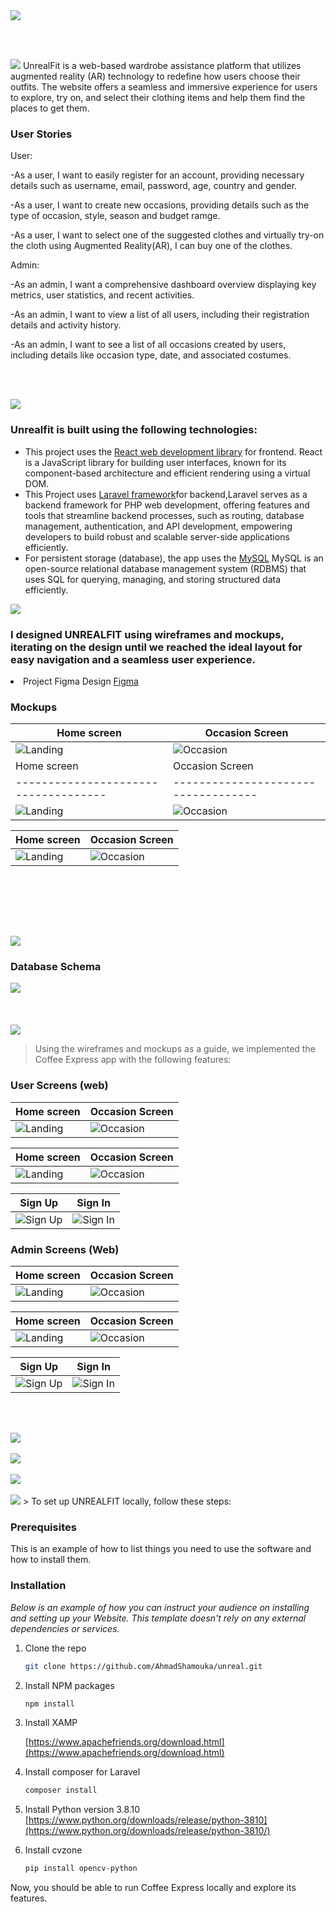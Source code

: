 <img src="./Readme/title1.svg"/>

<br><br>

<!-- project philosophy -->
<img src="./Readme/title2.svg"/>
UnrealFit is a web-based wardrobe assistance platform that utilizes augmented reality (AR) technology to redefine how users choose their outfits. The website offers a seamless and immersive experience for users to explore, try on, and select their clothing items and help them find the places to get them.

### User Stories

User:

-As a user, I want to easily register for an account, providing necessary details such as username, email, password, age, country and gender.

-As a user, I want to create new occasions, providing details such as the type of occasion, style, season and budget ramge.

-As a user, I want to select one of the suggested clothes and virtually try-on the cloth using Augmented Reality(AR), I can buy one of the clothes.

Admin:

-As an admin, I want a comprehensive dashboard overview displaying key metrics, user statistics, and recent activities.

-As an admin, I want to view a list of all users, including their registration details and activity history.

-As an admin, I want to see a list of all occasions created by users, including details like occasion type, date, and associated costumes.

<br><br>

<!-- Prototyping -->
<img src="./Readme/title3.svg"/>

### Unrealfit is built using the following technologies:

- This project uses the [React web development library](https://react.dev/) for frontend. React is a JavaScript library for building user interfaces, known for its component-based architecture and efficient rendering using a virtual DOM.
- This Project uses [Laravel framework](https://laravel.com/)for backend,Laravel serves as a backend framework for PHP web development, offering features and tools that streamline backend processes, such as routing, database management, authentication, and API development, empowering developers to build robust and scalable server-side applications efficiently.
- For persistent storage (database), the app uses the [MySQL](https://www.mysql.com/) MySQL is an open-source relational database management system (RDBMS) that uses SQL for querying, managing, and storing structured data efficiently.

<img src="./Readme/title4.svg"/>

### I designed UNREALFIT using wireframes and mockups, iterating on the design until we reached the ideal layout for easy navigation and a seamless user experience.

<li>Project Figma Design <a href="https://www.figma.com/file/3pi5bFAbK9wTc0FP3Aibwd/UNREALFIT?type=design&node-id=394%3A41&mode=design&t=5YXJMx6uLUv3qrA1-1">Figma</a></li>

### Mockups

| Home screen                          | Occasion Screen                     |
| ------------------------------------ | ----------------------------------- |
| ![Landing](./Readme/LandingMock.png) | ![Occasion](./Readme/LoginMock.png) |
| Home screen                          | Occasion Screen                     |
| ------------------------------------ | ----------------------------------- |
| ![Landing](./readme/LandingMock.png) | ![Occasion](./readme/LoginMock.png) |

| Home screen                       | Occasion Screen                        |
| --------------------------------- | -------------------------------------- |
| ![Landing](./Readme/ItemMock.png) | ![Occasion](./Readme/OccasionMock.png) |

<br><br>

<!-- Implementation -->

<br><br>

<!-- Tech stack -->
<img src="./Readme/title5.svg"/>

### Database Schema

<img src="./readme/DatabaseSchema.png">
<br><br>
<br><br>
<img src="./Readme/title6.svg"/>

> Using the wireframes and mockups as a guide, we implemented the Coffee Express app with the following features:

### User Screens (web)

| Home screen                | Occasion Screen             |
| -------------------------- | --------------------------- |
| ![Landing](./Readme/a.png) | ![Occasion](./Readme/a.png) |

| Home screen                | Occasion Screen                    |
| -------------------------- | ---------------------------------- |
| ![Landing](./Readme/a.png) | ![Occasion](./Readme/Occasion.svg) |

| Sign Up                         | Sign In                         |
| ------------------------------- | ------------------------------- |
| ![Sign Up](./Readme/SignUP.svg) | ![Sign In](./Readme/SignIn.svg) |

### Admin Screens (Web)

| Home screen                | Occasion Screen             |
| -------------------------- | --------------------------- |
| ![Landing](./readme/a.png) | ![Occasion](./readme/a.png) |

| Home screen                | Occasion Screen                    |
| -------------------------- | ---------------------------------- |
| ![Landing](./readme/a.png) | ![Occasion](./readme/Occasion.svg) |

| Sign Up                         | Sign In                         |
| ------------------------------- | ------------------------------- |
| ![Sign Up](./readme/SignUP.svg) | ![Sign In](./readme/SignIn.svg) |

<br><br>

<!-- How to run -->
<img src="./Readme/title7.svg"/>
<br><br>
<img src="./Readme/title8.svg"/>
<br><br>
<img src="./Readme/title9.svg"/>
<br><br>
<img src="./Readme/title10.svg"/>
> To set up UNREALFIT locally, follow these steps:

### Prerequisites

This is an example of how to list things you need to use the software and how to install them.

### Installation

_Below is an example of how you can instruct your audience on installing and setting up your Website. This template doesn't rely on any external dependencies or services._

1. Clone the repo
   ```sh
   git clone https://github.com/AhmadShamouka/unreal.git
   ```
2. Install NPM packages

   ```sh
   npm install
   ```

3. Install XAMP

   [https://www.apachefriends.org/download.html](https://www.apachefriends.org/download.html)

4. Install composer for Laravel

   ```js
   composer install
   ```

5. Install Python version 3.8.10
   [https://www.python.org/downloads/release/python-3810](https://www.python.org/downloads/release/python-3810/)

6. Install cvzone

   ```sh
   pip install opencv-python
   ```

Now, you should be able to run Coffee Express locally and explore its features.
